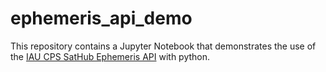 # ephemeris_api_demo

This repository contains a Jupyter Notebook that demonstrates the use of the
[IAU CPS SatHub Ephemeris API](https://apexgroup.web.illinois.edu/api_documentation.html) with python. 
